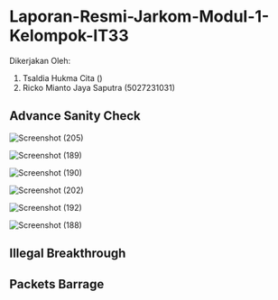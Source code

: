 # Laporan-Resmi-Jarkom-Modul-1-Kelompok-IT33

Dikerjakan Oleh:
1. Tsaldia Hukma Cita ()
2. Ricko Mianto Jaya Saputra (5027231031)

## Advance Sanity Check
![Screenshot (205)](https://github.com/user-attachments/assets/ad25248d-1a9f-4a63-bfed-325a9d1e1c5b)

![Screenshot (189)](https://github.com/user-attachments/assets/4dce6f3a-f17b-4e51-8466-08a9b9326948)

![Screenshot (190)](https://github.com/user-attachments/assets/c0f7baa4-9852-444f-abec-74fe5abf6287)

![Screenshot (202)](https://github.com/user-attachments/assets/2dde50b3-80e0-4334-a9c6-2fe50aa09ebb)

![Screenshot (192)](https://github.com/user-attachments/assets/3bf26c6c-c966-4bba-804e-4ed908838934)

![Screenshot (188)](https://github.com/user-attachments/assets/243c36b6-5ea3-4e44-96bd-2ab1530d1a1d)

## Illegal Breakthrough

## Packets Barrage
